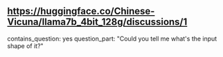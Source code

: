 ## https://huggingface.co/Chinese-Vicuna/llama7b_4bit_128g/discussions/1

contains_question: yes
question_part: "Could you tell me what's the input shape of it?"